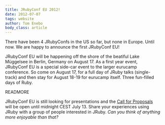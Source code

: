 ```yaml
---
title: JRubyConf EU 2012!
date: 2012-07-07
tags: website
author: Tom Enebo
body_class: article
---
```


There have been 4 JRubyConfs in the US so far, but none in Europe.
Until now.  We are happy to announce the first JRubyConf EU!

JRubyConf EU will be happening off the shore of the beatiful Lake
Müggelsee in Berlin, Germany on August 17.  As a first year event,
JRubyConf EU is a special side-car event to the larger eurucamp
conference.  So come on August 17, for a full day of JRuby talks
(single-track) and then stay for August 18-19 for eurucamp itself.
Three fun-filled days of Ruby.

READMORE

JRubyConf EU is still looking for presentations and the [Call for Proposals][cfp]
will be open until midnight CEST July 13.  Share your experiences using
JRuby with a group of people interested in JRuby.
_Can you think of anything more enjoyable than that?_


[eurucamp]:http://2012.eurucamp.org/
[cfp]:https://eurucamp2012.busyconf.com/proposals/new
